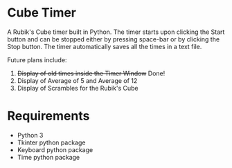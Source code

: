 # Cube Timer
A Rubik's Cube timer built in Python. The timer starts upon clicking the Start button and can be stopped either by pressing space-bar or by clicking the Stop button. The timer automatically saves all the times in a text file. 

Future plans include:
1. ~~Display of old times inside the Timer Window~~ Done!
2. Display of Average of 5 and Average of 12
3. Display of Scrambles for the Rubik's Cube

# Requirements
* Python 3
* Tkinter python package
* Keyboard python package
* Time python package
